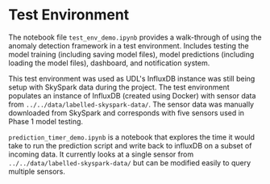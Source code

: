 # Test Environment

The notebook file `test_env_demo.ipynb` provides a walk-through of using the anomaly detection framework in a test environment. Includes testing the model training (including saving model files), model predictions (including loading the model files), dashboard, and notification system.

This test environment was used as UDL's InfluxDB instance was still being setup with SkySpark data during the project. The test environment populates an instance of InfluxDB (created using Docker) with sensor data from `../../data/labelled-skyspark-data/`. The sensor data was manually downloaded from SkySpark and corresponds with five sensors used in Phase 1 model testing.

`prediction_timer_demo.ipynb` is a notebook that explores the time it would take to run the prediction script and write back to influxDB on a subset of incoming data. It currently looks at a single sensor from `../../data/labelled-skyspark-data/` but can be modified easily to query multiple sensors.